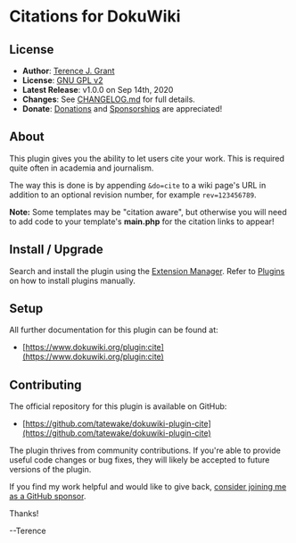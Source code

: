 # Citations for DokuWiki

## License

* **Author**: [Terence J. Grant](mailto:tjgrant@tatewake.com)
* **License**: [GNU GPL v2](http://opensource.org/licenses/GPL-2.0)
* **Latest Release**: v1.0.0 on Sep 14th, 2020
* **Changes**: See [CHANGELOG.md](CHANGELOG.md) for full details.
* **Donate**: [Donations](http://tjgrant.com/wiki/donate) and [Sponsorships](https://github.com/sponsors/tatewake) are appreciated!

## About

This plugin gives you the ability to let users cite your work. This is required quite often in academia and journalism.

The way this is done is by appending `&do=cite` to a wiki page's URL in addition to an optional revision number, for example `rev=123456789`.

**Note:** Some templates may be "citation aware", but otherwise you will need to add code to your template's **main.php** for the citation links to appear!

## Install / Upgrade

Search and install the plugin using the [Extension Manager](https://www.dokuwiki.org/plugin:extension). Refer to [Plugins](https://www.dokuwiki.org/plugins) on how to install plugins manually.

## Setup

All further documentation for this plugin can be found at:

 * [https://www.dokuwiki.org/plugin:cite](https://www.dokuwiki.org/plugin:cite)

## Contributing

The official repository for this plugin is available on GitHub:

* [https://github.com/tatewake/dokuwiki-plugin-cite](https://github.com/tatewake/dokuwiki-plugin-cite)

The plugin thrives from community contributions. If you're able to provide useful code changes or bug fixes, they will likely be accepted to future versions of the plugin.

If you find my work helpful and would like to give back, [consider joining me as a GitHub sponsor](https://github.com/sponsors/tatewake).

Thanks!

--Terence
